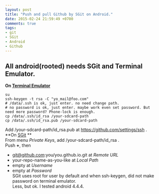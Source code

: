 ```yaml
---
layout: post
title: "Push and pull Github by SGit on Android."
date: 2015-02-24 21:59:49 +0700
comments: true
tags: 
- git
- SGit
- Android
- Github
---
```

## All android(rooted) needs SGit and Terminal Emulator.
**On [Terminal Emulator](https://f-droid.org/repository/browse/?fdfilter=terminal&fdid=jackpal.androidterm)**
```
su
ssh-keygen -t rsa -C "yo_mail@foo.com"
# /data/.ssh is ok, just enter. no need change path.
# no password is ok, just enter. maybe work even set password. But need more password? Phone-lock is enough.
cp /data/.ssh/id_rsa /your-sdcard-path
cp /data/.ssh/id_rsa.pub /your-sdcard-path
```
Add /your-sdcard-path/id_rsa.pub at https://github.com/settings/ssh .  
**On [SGit](https://f-droid.org/repository/browse/?fdfilter=sgit&fdid=me.sheimi.sgit) **  
From menu *Private Keys*, add /your-sdcard-path/id_rsa .  
Push **+**, then  
- git@github.com:you/you.github.io.git at *Remote URL*  
- your-repo-name-as-you-like at *Local Path*  
- empty at *Username*  
- empty at *Password*  
SGit uses root for user by default and when ssh-keygen, did not make password on terminal emulator.  
Less, but ok. I tested android 4.4.4.  

 
